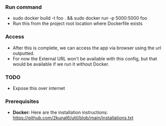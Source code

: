 ### Run command 
- sudo docker build -t foo . && sudo docker run -p 5000:5000 foo 
- Run this from the project root location where Dockerfile exists

### Access
- After this is complete, we can access the app via browser using the url outputted.  
- For now the External URL won't be available with this config, but that would be available if we run it without Docker.

### TODO
- Expose this over internet

### Prerequisites
- **Docker:** Here are the installation instructions: https://github.com/2kunal6/util/blob/main/installations.txt
